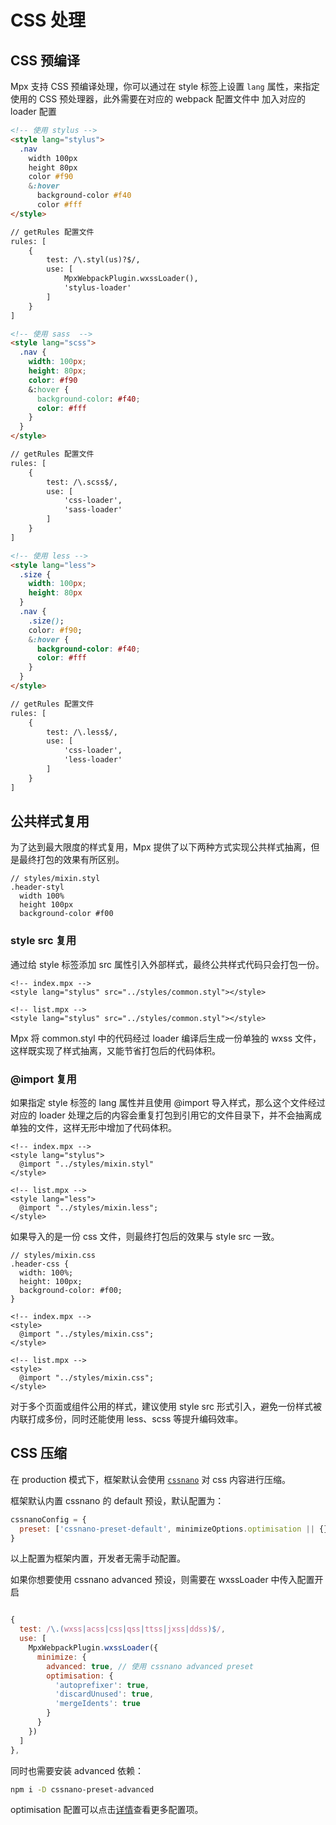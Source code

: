 # CSS 处理

## CSS 预编译

Mpx 支持 CSS 预编译处理，你可以通过在 style 标签上设置 `lang` 属性，来指定使用的 CSS 预处理器，此外需要在对应的 webpack 配置文件中
加入对应的 loader 配置

```html
<!-- 使用 stylus -->
<style lang="stylus">
  .nav
    width 100px
    height 80px
    color #f90
    &:hover
      background-color #f40
      color #fff
</style>

// getRules 配置文件
rules: [
    {
        test: /\.styl(us)?$/,
        use: [
            MpxWebpackPlugin.wxssLoader(),
            'stylus-loader'
        ]
    }
]
```
```html
<!-- 使用 sass  -->
<style lang="scss">
  .nav {
    width: 100px;
    height: 80px;
    color: #f90
    &:hover {
      background-color: #f40;
      color: #fff
    }
  }
</style>

// getRules 配置文件
rules: [
    {
        test: /\.scss$/,
        use: [
            'css-loader',
            'sass-loader'
        ]
    }
]
```
```html
<!-- 使用 less -->
<style lang="less">
  .size {
    width: 100px;
    height: 80px
  }
  .nav {
    .size();
    color: #f90;
    &:hover {
      background-color: #f40;
      color: #fff
    }
  }
</style>

// getRules 配置文件
rules: [
    {
        test: /\.less$/,
        use: [
            'css-loader',
            'less-loader'
        ]
    }
]

```

## 公共样式复用

为了达到最大限度的样式复用，Mpx 提供了以下两种方式实现公共样式抽离，但是最终打包的效果有所区别。

``` styl
// styles/mixin.styl
.header-styl
  width 100%
  height 100px
  background-color #f00
```

### style src 复用

通过给 style 标签添加 src 属性引入外部样式，最终公共样式代码只会打包一份。

``` template
<!-- index.mpx -->
<style lang="stylus" src="../styles/common.styl"></style>
```

``` template
<!-- list.mpx -->
<style lang="stylus" src="../styles/common.styl"></style>
```

Mpx 将 common.styl 中的代码经过 loader 编译后生成一份单独的 wxss 文件，这样既实现了样式抽离，又能节省打包后的代码体积。

### @import 复用

如果指定 style 标签的 lang 属性并且使用 @import 导入样式，那么这个文件经过对应的 loader 处理之后的内容会重复打包到引用它的文件目录下，并不会抽离成单独的文件，这样无形中增加了代码体积。

``` template
<!-- index.mpx -->
<style lang="stylus">
  @import "../styles/mixin.styl"
</style>
```

``` template
<!-- list.mpx -->
<style lang="less">
  @import "../styles/mixin.less";
</style>
```

如果导入的是一份 css 文件，则最终打包后的效果与 style src 一致。

``` styl
// styles/mixin.css
.header-css {
  width: 100%;
  height: 100px;
  background-color: #f00;
}
```

``` template
<!-- index.mpx -->
<style>
  @import "../styles/mixin.css";
</style>
```

``` template
<!-- list.mpx -->
<style>
  @import "../styles/mixin.css";
</style>
```

对于多个页面或组件公用的样式，建议使用 style src 形式引入，避免一份样式被内联打成多份，同时还能使用 less、scss 等提升编码效率。

## CSS 压缩

在 production 模式下，框架默认会使用 [`cssnano`](https://www.cssnano.cn/) 对 css 内容进行压缩。

框架默认内置 cssnano 的 default 预设，默认配置为：

```js
cssnanoConfig = {
  preset: ['cssnano-preset-default', minimizeOptions.optimisation || {}]
}
```
以上配置为框架内置，开发者无需手动配置。

如果你想要使用 cssnano advanced 预设，则需要在 wxssLoader 中传入配置开启

```js

{
  test: /\.(wxss|acss|css|qss|ttss|jxss|ddss)$/,
  use: [
    MpxWebpackPlugin.wxssLoader({
      minimize: {
        advanced: true, // 使用 cssnano advanced preset
        optimisation: {
          'autoprefixer': true,
          'discardUnused': true,
          'mergeIdents': true
        }
      }
    })
  ]
},
```

同时也需要安装 advanced 依赖：

```bash
npm i -D cssnano-preset-advanced
```

optimisation 配置可以点击[详情](https://www.cssnano.cn/docs/what-are-optimisations/)查看更多配置项。